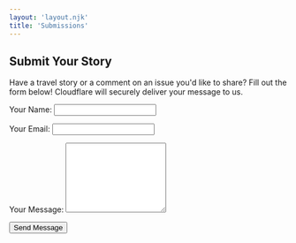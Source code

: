 ```yaml
---
layout: 'layout.njk'
title: 'Submissions'
---
```


## Submit Your Story

Have a travel story or a comment on an issue you'd like to share? Fill out the form below! Cloudflare will securely deliver your message to us.

<form name="submissions" method="POST">
  <p>
    <label>Your Name: <input type="text" name="name" /></label>
  </p>
  <p>
    <label>Your Email: <input type="email" name="email" /></label>
  </p>
  <p>
    <label>Your Message: <textarea name="message" rows="8"></textarea></label>
  </p>
  <p>
    <button type="submit">Send Message</button>
  </p>
</form>